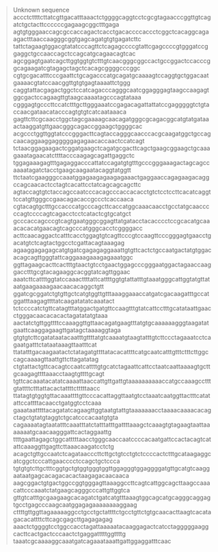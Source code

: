 > Unknown sequence
accctcttttcttatcgttgacatttaaactctggggcaggtcctcgcgtagaacccggttgtcagatctgctacttccccccgagaagcggctttgaga
agtgtgggaaccagcgccaccagactcacctgacaccccaccctcggctcacaggcagaagactttaaccaagggcggtgagcagatgtgtgagatcttc
tattctagaagtggacgtatatcccagttctcagagccccgtattcgagccccgtgggatccggaggctgccaaccagctccagcatgcagaacagtcac
agcggagtgaatcagcttggtggtgtctttgtcaacgggcggccactgccggactccacccggcagaagatcgtagagctagctcacagcggggcccggc
cgtgcgacatttcccgaattctgcagacccatgcagatgcaaaagtccaggtgctggacaatgaaaacgtatccaacggttgtgtgagtaaaattctggg
caggtattacgagactggctccatcagacccagggcaatcggagggagtaagccaagagtggcgactccagaagttgtaagcaaaatagcccagtataaa
cgggagtgcccttccatctttgcttgggaaatccgagacagattattatccgagggggtctgtaccaacgataacatacccagtgtgtcatcaataaaca
gagttcttcgcaacctggctagcgaaaagcaacagatgggcgcagacggcatgtatgataaactaaggatgttgaacgggcagaccggaagctggggcac
acgccctggttggtatcccgggacttcagtaccagggcaacccacgcaagatggctgccagcaacaggaaggagggggagagaacaccaactccatcagt
tctaacggagaagactcggatgaagctcagatgcgacttcagctgaagcggaagctgcaaagaaatagaacatcttttacccaagagcagattgaggctc
tggagaaagagtttgagaggacccattatccagatgtgtttgcccgggaaagactagcagccaaaatagatctacctgaagcaagaatacaggtatggtt
ttctaatcgaagggccaaatggagaagagaagagaaactgaggaaccagagaagacaggccagcaacactcctagtcacattcctatcagcagcagcttc
agtaccagtgtctaccagccaatcccacagcccaccacacctgtctcctccttcacatcaggttccatgttgggccgaacagacaccgccctcaccaaca
cgtacagtgctttgccacccatgcccagcttcaccatggcaaacaacctgcctatgcaacccccagtccccagtcagacctcctcatactcgtgcatgct
gcccaccagcccgtcagtgaatgggcggagttatgatacctacacccctccgcacatgcaaacacacatgaacagtcagcccatgggcacctcggggacc
acttcaacaggactcatttcacctggagtgtcagttcccgtccaagttcccgggagtgaacctgacatgtctcagtactggcctcgattacagtaaagag
agaaggagagagcatgtgatcgagagaggaaattgtgttcactctgccaatgactatgtggacacagcagttgggtattcaggaaagaaagagaaatggc
ggttagaagcacttcactttgtaactgtcctgaactggagcccgggaatggactagaaccaaggacctttgcgtacagaaggcacggtatcagttggaac
aaatcttcattttggtatccaaacttttattcattttggtgtattatttgtaaatgggcattggtatgttataatgaagaaaagaacaacacaggctgtt
ggatcgcggatctgtgttgctcatgtggttgtttaaaggaaaccatgatcgacaagatttgccatggatttaagagttttatcaagatatatcaaatact
tctccccatctgttcatagtttatggactgatgttccaagtttgtatcattcctttgcatataattgaacctgggacaacacacactagatatatgtaaa
aactatctgttggttttccaaaggttgttaacagatgaagtttatgtgcaaaaaagggtaagatatgaattcaaggagaagttgatagctaaaaggtaga
gtgtgtcttcgatataatacaatttgttttatgtcaaaatgtaagtatttgtcttccctagaaatcctcagaatgatttctataataaagttaatttcat
ttatatttgacaagaatactctatagatgttttatacacattttcatgcaatcatttgtttctttcttggccagcaaaagttaattgttcttagatatag
ctgtattactgttcacagtccaatcattttgtgcatctagaattcattcctaatcaattaaaagtgcttgcaagagttttaaacctaagtgttttgcagt
tgttcacaaatacatatcaaaattaaccattgttgattgtaaaaaaaaaaccatgccaaagcctttgtattttctttattacactattttctttttaacc
ttatagtgtggtgttacaaattttgttcccacattaggttaatgtcctaaatcaatggttactttcatatattccattttacaacctgatggtcctcaaa
gaaataatttttacagatatcagaagttggtaatgtattgtaaaaaaacctaaaacaaaacacagctagctgtatgtaggtctgcatcccacaatgtgta
cagaaaatagtaatatttcaaatttatctatttatttgattttaaagctcaaagtgtagaagtaattaaaaaaatgcaacaagggattcactaggaattg
ttttgaattagagctggcatttttaacctgggcaaccaatccccacaatgattccactacagtcatattcaaaggttgagttcttaaacaagatcctctg
acagctgttgccaatctcagataacccttcttgctgtcctgtctccccactctttgcataagaggcatcggctcccattgaacccctccagctgctccca
tgtgtgtcttgctttcggtgctgtggtgggtggttggagggtggaggggatgttgcatgtcaaggaataatgagcacagacacactaagagacaacaaca
aagcggactgtgactggccggtgggagttaaaggccttcagtcattggcagcttaagccaaacattcccaaatctatgaagcagggcccattgttggtca
gttgtcatttgcgaagaagcacagatctgatcatgtttaaagtggcagcatgcagggcaggagtgcctgagcccaagcaatggagagaaaaaaaaggaag
cttttgttggttagaaaaaggcctgcctgctattttctgcctgttctgtgcaacacttaagtcacatagacacattttcttcagcgagcttgagagagag
aaactctggggtcctggccacctagattaaaaatacaaggagactcatcctagggggaaggcacttcactgactcccaactctgaggatttttggttttg
taaatcgcaaaaggcaaatgatcagaaataaattgattggaggatttcaac
